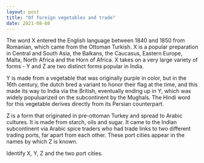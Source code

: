 ```yaml
---
layout: post
title: "Of foreign vegetables and trade"
date: 2021-08-08
---
```


The word X entered the English language between 1840 and 1850 from Romanian, which came from the Ottoman Turkish. X is a popular preparation in Central and South Asia, the Balkans, the Caucasus, Eastern Europe, Malta, North Africa and the Horn of Africa. X takes on a very large variety of forms -  Y and Z are two distinct forms popular in India. 

Y is made from a vegetable that was originally purple in color, but in the 16th century, the dutch bred a variant to honor their flag at the time, and this made its way to India via the British, eventually ending up in Y, which was widely populuarized on the subcontinent by the Mughals. The Hindi word for this vegetable derives directly from its Persian counterpart. 

Z is a form that originated in pre-ottoman Turkey and spread to Arabic cultures. It is made from starch, oils and sugar. It came to the Indian subcontinent via Arabic spice traders who had trade links to two different trading ports, far apart from each other. These port cities appear in the names by which Z is known. 

Identify X, Y, Z and the two port cities.
